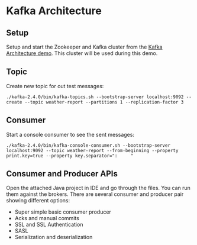 # Kafka Architecture

## Setup

Setup and start the Zookeeper and Kafka cluster from the [Kafka Architecture demo](../kafka-architecture/).
This cluster will be used during this demo. 

## Topic

Create new topic for out test messages:

```
./kafka-2.4.0/bin/kafka-topics.sh --bootstrap-server localhost:9092 --create --topic weather-report --partitions 1 --replication-factor 3
```

## Consumer

Start a console consumer to see the sent messages:

```
./kafka-2.4.0/bin/kafka-console-consumer.sh --bootstrap-server localhost:9092 --topic weather-report --from-beginning --property print.key=true --property key.separator=":     "
```

## Consumer and Producer APIs

Open the attached Java project in IDE and go through the files.
You can run them against the brokers.
There are several consumer and producer pair showing different options:

* Super simple basic consumer producer
* Acks and manual commits
* SSL and SSL Authentication
* SASL
* Serialization and deserialization
